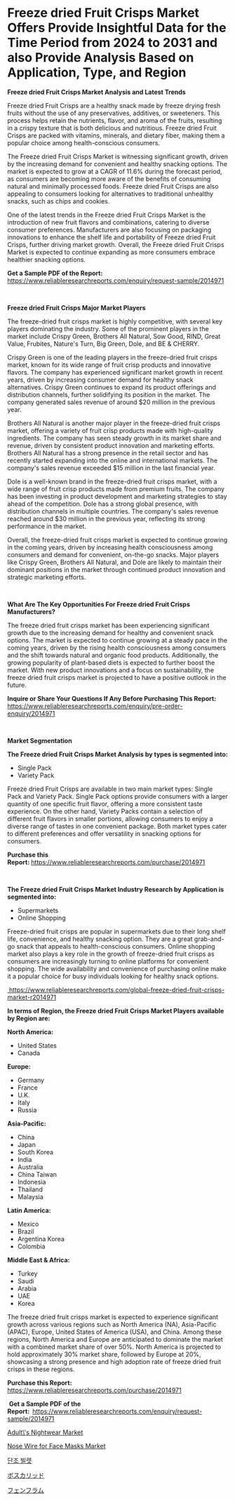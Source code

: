 <p><h1>Freeze dried Fruit Crisps Market Offers Provide Insightful Data for the Time Period from 2024 to 2031 and also Provide Analysis Based on Application, Type, and Region</h1></p><p><strong>Freeze dried Fruit Crisps Market Analysis and Latest Trends</strong></p>
<p><p>Freeze dried Fruit Crisps are a healthy snack made by freeze drying fresh fruits without the use of any preservatives, additives, or sweeteners. This process helps retain the nutrients, flavor, and aroma of the fruits, resulting in a crispy texture that is both delicious and nutritious. Freeze dried Fruit Crisps are packed with vitamins, minerals, and dietary fiber, making them a popular choice among health-conscious consumers.</p><p>The Freeze dried Fruit Crisps Market is witnessing significant growth, driven by the increasing demand for convenient and healthy snacking options. The market is expected to grow at a CAGR of 11.6% during the forecast period, as consumers are becoming more aware of the benefits of consuming natural and minimally processed foods. Freeze dried Fruit Crisps are also appealing to consumers looking for alternatives to traditional unhealthy snacks, such as chips and cookies.</p><p>One of the latest trends in the Freeze dried Fruit Crisps Market is the introduction of new fruit flavors and combinations, catering to diverse consumer preferences. Manufacturers are also focusing on packaging innovations to enhance the shelf life and portability of Freeze dried Fruit Crisps, further driving market growth. Overall, the Freeze dried Fruit Crisps Market is expected to continue expanding as more consumers embrace healthier snacking options.</p></p>
<p><strong>Get a Sample PDF of the Report:&nbsp;</strong> <a href="https://www.reliableresearchreports.com/enquiry/request-sample/2014971">https://www.reliableresearchreports.com/enquiry/request-sample/2014971</a></p>
<p>&nbsp;</p>
<p><strong>Freeze dried Fruit Crisps Major Market Players</strong></p>
<p><p>The freeze-dried fruit crisps market is highly competitive, with several key players dominating the industry. Some of the prominent players in the market include Crispy Green, Brothers All Natural, Sow Good, RIND, Great Value, Frubites, Nature's Turn, Big Green, Dole, and BE & CHERRY.</p><p>Crispy Green is one of the leading players in the freeze-dried fruit crisps market, known for its wide range of fruit crisp products and innovative flavors. The company has experienced significant market growth in recent years, driven by increasing consumer demand for healthy snack alternatives. Crispy Green continues to expand its product offerings and distribution channels, further solidifying its position in the market. The company generated sales revenue of around $20 million in the previous year.</p><p>Brothers All Natural is another major player in the freeze-dried fruit crisps market, offering a variety of fruit crisp products made with high-quality ingredients. The company has seen steady growth in its market share and revenue, driven by consistent product innovation and marketing efforts. Brothers All Natural has a strong presence in the retail sector and has recently started expanding into the online and international markets. The company's sales revenue exceeded $15 million in the last financial year.</p><p>Dole is a well-known brand in the freeze-dried fruit crisps market, with a wide range of fruit crisp products made from premium fruits. The company has been investing in product development and marketing strategies to stay ahead of the competition. Dole has a strong global presence, with distribution channels in multiple countries. The company's sales revenue reached around $30 million in the previous year, reflecting its strong performance in the market.</p><p>Overall, the freeze-dried fruit crisps market is expected to continue growing in the coming years, driven by increasing health consciousness among consumers and demand for convenient, on-the-go snacks. Major players like Crispy Green, Brothers All Natural, and Dole are likely to maintain their dominant positions in the market through continued product innovation and strategic marketing efforts.</p></p>
<p>&nbsp;</p>
<p><strong>What Are The Key Opportunities For Freeze dried Fruit Crisps Manufacturers?</strong></p>
<p><p>The freeze dried fruit crisps market has been experiencing significant growth due to the increasing demand for healthy and convenient snack options. The market is expected to continue growing at a steady pace in the coming years, driven by the rising health consciousness among consumers and the shift towards natural and organic food products. Additionally, the growing popularity of plant-based diets is expected to further boost the market. With new product innovations and a focus on sustainability, the freeze dried fruit crisps market is projected to have a positive outlook in the future.</p></p>
<p><strong>Inquire or Share Your Questions If Any Before Purchasing This Report:</strong> <a href="https://www.reliableresearchreports.com/enquiry/pre-order-enquiry/2014971">https://www.reliableresearchreports.com/enquiry/pre-order-enquiry/2014971</a></p>
<p>&nbsp;</p>
<p><strong>Market Segmentation</strong></p>
<p><strong>The Freeze dried Fruit Crisps Market Analysis by types is segmented into:</strong></p>
<p><ul><li>Single Pack</li><li>Variety Pack</li></ul></p>
<p><p>Freeze dried Fruit Crisps are available in two main market types: Single Pack and Variety Pack. Single Pack options provide consumers with a larger quantity of one specific fruit flavor, offering a more consistent taste experience. On the other hand, Variety Packs contain a selection of different fruit flavors in smaller portions, allowing consumers to enjoy a diverse range of tastes in one convenient package. Both market types cater to different preferences and offer versatility in snacking options for consumers.</p></p>
<p><strong>Purchase this Report:&nbsp;</strong><a href="https://www.reliableresearchreports.com/purchase/2014971">https://www.reliableresearchreports.com/purchase/2014971</a></p>
<p>&nbsp;</p>
<p><strong>The Freeze dried Fruit Crisps Market Industry Research by Application is segmented into:</strong></p>
<p><ul><li>Supermarkets</li><li>Online Shopping</li></ul></p>
<p><p>Freeze-dried fruit crisps are popular in supermarkets due to their long shelf life, convenience, and healthy snacking option. They are a great grab-and-go snack that appeals to health-conscious consumers. Online shopping market also plays a key role in the growth of freeze-dried fruit crisps as consumers are increasingly turning to online platforms for convenient shopping. The wide availability and convenience of purchasing online make it a popular choice for busy individuals looking for healthy snack options.</p></p>
<p><a href="https://www.reliableresearchreports.com/global-freeze-dried-fruit-crisps-market-r2014971">&nbsp;https://www.reliableresearchreports.com/global-freeze-dried-fruit-crisps-market-r2014971</a></p>
<p><strong>In terms of Region, the Freeze dried Fruit Crisps Market Players available by Region are:</strong></p>
<p>
    <p> <strong> North America: </strong>
        <ul>
            <li>United States</li>
            <li>Canada</li>
        </ul>
        </p> 
    <p> <strong> Europe: </strong>
        <ul>
            <li>Germany</li>
            <li>France</li>
            <li>U.K.</li>
            <li>Italy</li>
            <li>Russia</li>
        </ul>
        </p> 
    <p> <strong> Asia-Pacific: </strong>
        <ul>
            <li>China</li>
            <li>Japan</li>
            <li>South Korea</li>
            <li>India</li>
            <li>Australia</li>
            <li>China Taiwan</li>
            <li>Indonesia</li>
            <li>Thailand</li>
            <li>Malaysia</li>
        </ul>
        </p> 
    <p> <strong> Latin America: </strong>
        <ul>
            <li>Mexico</li>
            <li>Brazil</li>
            <li>Argentina Korea</li>
            <li>Colombia</li>
        </ul>
        </p> 
    <p> <strong> Middle East & Africa: </strong>
        <ul>
            <li>Turkey</li>
            <li>Saudi</li>
            <li>Arabia</li>
            <li>UAE</li>
            <li>Korea</li>
        </ul>
    </p>
    </p>
<p><p>The freeze dried fruit crisps market is expected to experience significant growth across various regions such as North America (NA), Asia-Pacific (APAC), Europe, United States of America (USA), and China. Among these regions, North America and Europe are anticipated to dominate the market with a combined market share of over 50%. North America is projected to hold approximately 30% market share, followed by Europe at 20%, showcasing a strong presence and high adoption rate of freeze dried fruit crisps in these regions.</p></p>
<p><strong>Purchase this Report: </strong><a href="https://www.reliableresearchreports.com/purchase/2014971">https://www.reliableresearchreports.com/purchase/2014971</a></p>
<p>&nbsp;<strong>Get a Sample PDF of the Report:&nbsp;&nbsp;</strong><a href="https://www.reliableresearchreports.com/enquiry/request-sample/2014971">https://www.reliableresearchreports.com/enquiry/request-sample/2014971</a></p>
<p><strong></strong></p>
<p><p><a href="https://issuu.com/reportprime-2/docs/adults-nightwear-market-size-2030.pptx">Adult\'s Nightwear Market</a></p><p><a href="https://issuu.com/reportprime-2/docs/nose-wire-for-face-masks-market-size-2030.pptx">Nose Wire for Face Masks Market</a></p><p><a href="https://medium.com/@dayanarunolfsdottir/%EB%8B%A8%EC%A1%B0-billets-%EC%8B%9C%EC%9E%A5-%EC%8B%9C%EC%9E%A5-%EC%A0%90%EC%9C%A0%EC%9C%A8-%EC%8B%9C%EC%9E%A5-%EB%8F%99%ED%96%A5-%EB%B0%8F-%EB%AF%B8%EB%9E%98-%EC%84%B1%EC%9E%A5-%ED%83%90%EC%83%89-cd55c6f6ae6a">단조 빌렛</a></p><p><a href="https://github.com/EmoryYundt1935/Market-Research-Report-List-1/blob/main/248307318631.md">ボスカリッド</a></p><p><a href="https://github.com/mcbeesbxa270/Market-Research-Report-List-1/blob/main/756527818630.md">フェンフラム</a></p></p>